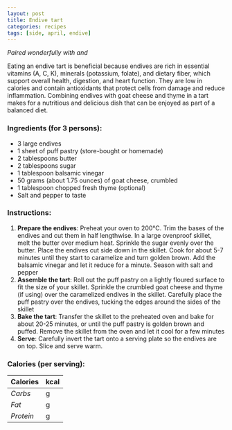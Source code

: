 ```yaml
---
layout: post
title: Endive tart
categories: recipes
tags: [side, april, endive]
---
```


*Paired wonderfully with <a href="/recipes/"></a> and <a href="/recipes/"></a>*

Eating an endive tart is beneficial because endives are rich in essential vitamins (A, C, K), minerals (potassium, folate), and dietary fiber, which support overall health, digestion, and heart function. They are low in calories and contain antioxidants that protect cells from damage and reduce inflammation. Combining endives with goat cheese and thyme in a tart makes for a nutritious and delicious dish that can be enjoyed as part of a balanced diet.

### Ingredients (for 3 persons):
- 3 large endives
- 1 sheet of puff pastry (store-bought or homemade)
- 2 tablespoons butter
- 2 tablespoons sugar
- 1 tablespoon balsamic vinegar
- 50 grams (about 1.75 ounces) of goat cheese, crumbled
- 1 tablespoon chopped fresh thyme (optional)
- Salt and pepper to taste

### Instructions:

1. **Prepare the endives**: Preheat your oven to 200°C. Trim the bases of the endives and cut them in half lengthwise. In a large ovenproof skillet, melt the butter over medium heat. Sprinkle the sugar evenly over the butter. Place the endives cut side down in the skillet. Cook for about 5-7 minutes until they start to caramelize and turn golden brown. Add the balsamic vinegar and let it reduce for a minute. Season with salt and pepper
2. **Assemble the tart**: Roll out the puff pastry on a lightly floured surface to fit the size of your skillet. Sprinkle the crumbled goat cheese and thyme (if using) over the caramelized endives in the skillet. Carefully place the puff pastry over the endives, tucking the edges around the sides of the skillet
3. **Bake the tart**: Transfer the skillet to the preheated oven and bake for about 20-25 minutes, or until the puff pastry is golden brown and puffed. Remove the skillet from the oven and let it cool for a few minutes
4. **Serve**: Carefully invert the tart onto a serving plate so the endives are on top. Slice and serve warm.

### Calories (per serving):

| **Calories** | kcal |
| ----------- | ----------- |
| *Carbs* | g |
| *Fat* | g |
| *Protein* | g |